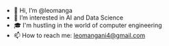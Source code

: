 - 👋 Hi, I’m @leomanga
- 👀 I’m interested in AI and Data Science
- 🎓 I'm hustling in the world of computer engineering
- 📫 How to reach me: leomangani4@gmail.com
